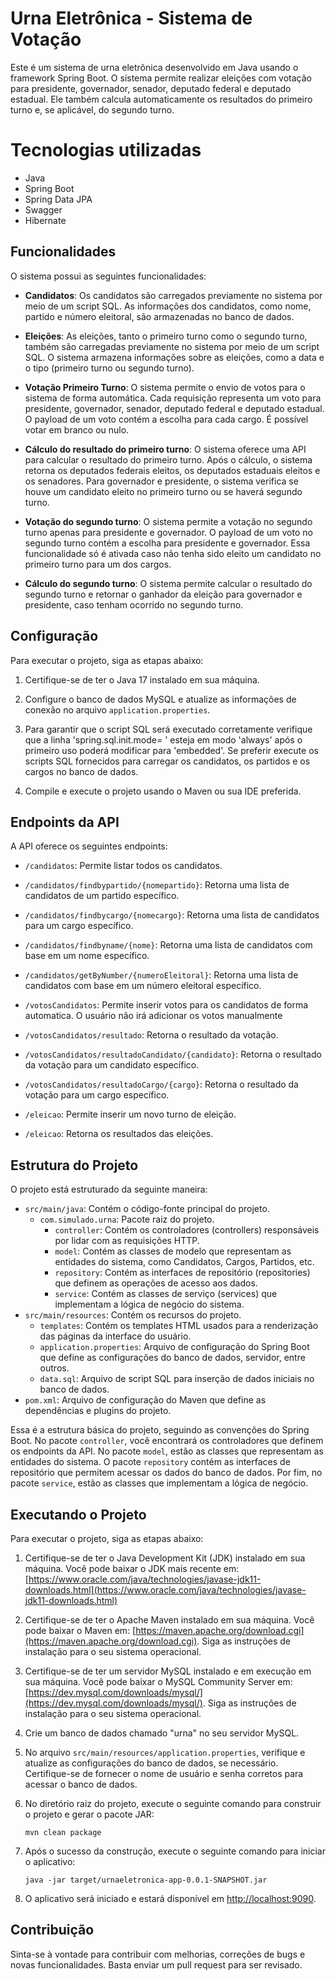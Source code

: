 # Urna Eletrônica - Sistema de Votação

Este é um sistema de urna eletrônica desenvolvido em Java usando o framework Spring Boot. O sistema permite realizar eleições com votação para presidente, governador, senador, deputado federal e deputado estadual. Ele também calcula automaticamente os resultados do primeiro turno e, se aplicável, do segundo turno.

# Tecnologias utilizadas
- Java
- Spring Boot
- Spring Data JPA
- Swagger
- Hibernate
  
## Funcionalidades

O sistema possui as seguintes funcionalidades:

- **Candidatos**: Os candidatos são carregados previamente no sistema por meio de um script SQL. As informações dos candidatos, como nome, partido e número eleitoral, são armazenadas no banco de dados.

- **Eleições**: As eleições, tanto o primeiro turno como o segundo turno, também são carregadas previamente no sistema por meio de um script SQL. O sistema armazena informações sobre as eleições, como a data e o tipo (primeiro turno ou segundo turno).

- **Votação Primeiro Turno**: O sistema permite o envio de votos para o sistema de forma automática. Cada requisição representa um voto para presidente, governador, senador, deputado federal e deputado estadual. O payload de um voto contém a escolha para cada cargo. É possível votar em branco ou nulo.

- **Cálculo do resultado do primeiro turno**: O sistema oferece uma API para calcular o resultado do primeiro turno. Após o cálculo, o sistema retorna os deputados federais eleitos, os deputados estaduais eleitos e os senadores. Para governador e presidente, o sistema verifica se houve um candidato eleito no primeiro turno ou se haverá segundo turno.

- **Votação do segundo turno**: O sistema permite a votação no segundo turno apenas para presidente e governador. O payload de um voto no segundo turno contém a escolha para presidente e governador. Essa funcionalidade só é ativada caso não tenha sido eleito um candidato no primeiro turno para um dos cargos.

- **Cálculo do segundo turno**: O sistema permite calcular o resultado do segundo turno e retornar o ganhador da eleição para governador e presidente, caso tenham ocorrido no segundo turno.

## Configuração

Para executar o projeto, siga as etapas abaixo:

1. Certifique-se de ter o Java 17 instalado em sua máquina.

2. Configure o banco de dados MySQL e atualize as informações de conexão no arquivo `application.properties`.

3. Para garantir que o script SQL será executado corretamente verifique que a linha 'spring.sql.init.mode= ' esteja em modo 'always' após o primeiro uso poderá modificar para 'embedded'. Se preferir execute os scripts SQL fornecidos para carregar os candidatos, os partidos e os cargos no banco de dados.

4. Compile e execute o projeto usando o Maven ou sua IDE preferida.

## Endpoints da API

A API oferece os seguintes endpoints:

- `/candidatos`: Permite listar todos os candidatos.
- `/candidatos/findbypartido/{nomepartido}`: Retorna uma lista de candidatos de um partido específico.
- `/candidatos/findbycargo/{nomecargo}`: Retorna uma lista de candidatos para um cargo específico.
- `/candidatos/findbyname/{nome}`: Retorna uma lista de candidatos com base em um nome específico.
- `/candidatos/getByNumber/{numeroEleitoral}`: Retorna uma lista de candidatos com base em um número eleitoral específico.

- `/votosCandidatos`: Permite inserir votos para os candidatos de forma automatica. O usuário não irá adicionar os votos manualmente
- `/votosCandidatos/resultado`: Retorna o resultado da votação.
- `/votosCandidatos/resultadoCandidato/{candidato}`: Retorna o resultado da votação para um candidato específico.
- `/votosCandidatos/resultadoCargo/{cargo}`: Retorna o resultado da votação para um cargo específico.

- `/eleicao`: Permite inserir um novo turno de eleição.
- `/eleicao`: Retorna os resultados das eleições.

## Estrutura do Projeto

O projeto está estruturado da seguinte maneira:

- `src/main/java`: Contém o código-fonte principal do projeto.
  - `com.simulado.urna`: Pacote raiz do projeto.
    - `controller`: Contém os controladores (controllers) responsáveis por lidar com as requisições HTTP.
    - `model`: Contém as classes de modelo que representam as entidades do sistema, como Candidatos, Cargos, Partidos, etc.
    - `repository`: Contém as interfaces de repositório (repositories) que definem as operações de acesso aos dados.
    - `service`: Contém as classes de serviço (services) que implementam a lógica de negócio do sistema.
- `src/main/resources`: Contém os recursos do projeto.
  - `templates`: Contém os templates HTML usados para a renderização das páginas da interface do usuário.
  - `application.properties`: Arquivo de configuração do Spring Boot que define as configurações do banco de dados, servidor, entre outros.
  - `data.sql`: Arquivo de script SQL para inserção de dados iniciais no banco de dados.
- `pom.xml`: Arquivo de configuração do Maven que define as dependências e plugins do projeto.

Essa é a estrutura básica do projeto, seguindo as convenções do Spring Boot. No pacote `controller`, você encontrará os controladores que definem os endpoints da API. No pacote `model`, estão as classes que representam as entidades do sistema. O pacote `repository` contém as interfaces de repositório que permitem acessar os dados do banco de dados. Por fim, no pacote `service`, estão as classes que implementam a lógica de negócio.


## Executando o Projeto

Para executar o projeto, siga as etapas abaixo:

1. Certifique-se de ter o Java Development Kit (JDK) instalado em sua máquina. Você pode baixar o JDK mais recente em: [https://www.oracle.com/java/technologies/javase-jdk11-downloads.html](https://www.oracle.com/java/technologies/javase-jdk11-downloads.html)

2. Certifique-se de ter o Apache Maven instalado em sua máquina. Você pode baixar o Maven em: [https://maven.apache.org/download.cgi](https://maven.apache.org/download.cgi). Siga as instruções de instalação para o seu sistema operacional.

3. Certifique-se de ter um servidor MySQL instalado e em execução em sua máquina. Você pode baixar o MySQL Community Server em: [https://dev.mysql.com/downloads/mysql/](https://dev.mysql.com/downloads/mysql/). Siga as instruções de instalação para o seu sistema operacional.

4. Crie um banco de dados chamado "urna" no seu servidor MySQL.

5. No arquivo `src/main/resources/application.properties`, verifique e atualize as configurações do banco de dados, se necessário. Certifique-se de fornecer o nome de usuário e senha corretos para acessar o banco de dados.

6. No diretório raiz do projeto, execute o seguinte comando para construir o projeto e gerar o pacote JAR:

   ```shell
   mvn clean package
   ```

7. Após o sucesso da construção, execute o seguinte comando para iniciar o aplicativo:

   ```shell
   java -jar target/urnaeletronica-app-0.0.1-SNAPSHOT.jar
   ```

8. O aplicativo será iniciado e estará disponível em [http://localhost:9090](http://localhost:9090).


## Contribuição

Sinta-se à vontade para contribuir com melhorias, correções de bugs e novas funcionalidades. Basta enviar um pull request para ser revisado.

